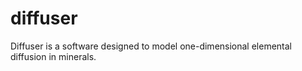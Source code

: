 # diffuser
Diffuser is a software designed to model one-dimensional elemental diffusion in minerals.
